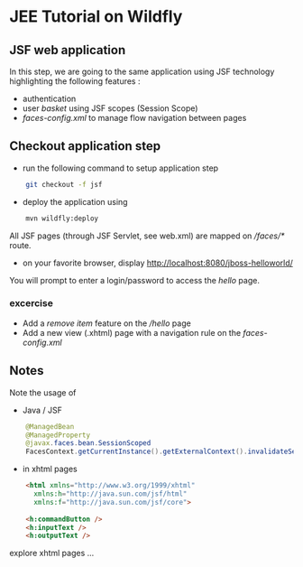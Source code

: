 # JEE Tutorial on Wildfly

## JSF web application
In this step, we are going to the same application using JSF technology highlighting the following features :
- authentication
- user _basket_ using JSF scopes (Session Scope)
- _faces-config.xml_ to manage flow navigation between pages 

## Checkout application step
* run the following command to setup application step
```sh
	git checkout -f jsf
```
* deploy the application using
```sh
	mvn wildfly:deploy
```
All JSF pages (through JSF Servlet, see web.xml) are mapped on _/faces/*_ route.

* on your favorite browser, display [http://localhost:8080/jboss-helloworld/](http://localhost:8080/jboss-helloworld/)

You will prompt to enter a login/password to access the _hello_ page.

### excercise
* Add a _remove item_ feature on the _/hello_ page
* Add a new view (.xhtml) page with a navigation rule on the _faces-config.xml_

## Notes
Note the usage of

* Java / JSF
```java
	@ManagedBean
	@ManagedProperty	
	@javax.faces.bean.SessionScoped
	FacesContext.getCurrentInstance().getExternalContext().invalidateSession();
```

* in xhtml pages
```html
	<html xmlns="http://www.w3.org/1999/xhtml"
      xmlns:h="http://java.sun.com/jsf/html"
      xmlns:f="http://java.sun.com/jsf/core">
      
    <h:commandButton />
    <h:inputText />
    <h:outputText />	
```
explore xhtml pages ...
